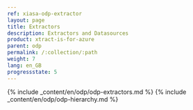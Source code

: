 ```yaml
---
ref: xiasa-odp-extractor
layout: page
title: Extractors
description: Extractors and Datasources
product: xtract-is-for-azure
parent: odp
permalink: /:collection/:path
weight: 7
lang: en_GB
progressstate: 5
---
```


{% include _content/en/odp/odp-extractors.md %}
{% include _content/en/odp/odp-hierarchy.md %}
